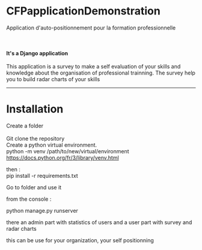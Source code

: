 # CFPapplicationDemonstration
Application d'auto-positionnement pour la formation professionnelle

<br>
<h4>It's a Django application</h4>
This application is a survey to make a self evaluation of your skills and knowledge about
the organisation of professional trainning.
The survey help you to build radar charts of your skills
<hr>

<h1>Installation</h1>

Create a folder<br>
<br>
Git clone the repository
<br>
Create a python virtual environment.
<br>
python -m venv /path/to/new/virtual/environment
<br>
https://docs.python.org/fr/3/library/venv.html

then :<br>
pip install -r requirements.txt

Go to folder and use it

from the console :

python manage.py runserver

there an admin part with statistics of users
and a user part with survey and radar charts

this can be use for your organization, your self positionning
